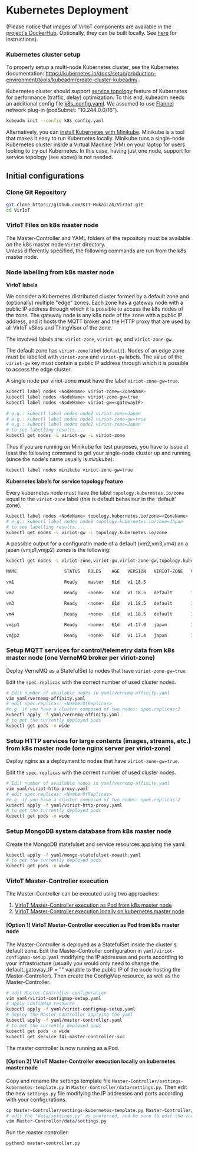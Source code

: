 # Kubernetes Deployment  

(Please notice that images of VirIoT components are available in the [project's DockerHub](https://hub.docker.com/u/fed4iot). 
Optionally, they can be built locally. See [here](Optional%20docker%20build.md) for instructions).


### Kubernetes cluster setup  

To properly setup a multi-node Kubernetes cluster, see the Kubernetes documentation: <https://kubernetes.io/docs/setup/production-environment/tools/kubeadm/create-cluster-kubeadm/>.  

Kubernetes cluster should support [service topology](https://kubernetes.io/docs/concepts/services-networking/service-topology/) feature of Kubernetes for performance (traffic, delay) optimization. To this end, kubeadm needs an additional config file [k8s_config.yaml](../yaml/k8s_config.yaml). We assumed to use [Flannel](https://github.com/coreos/flannel#flannel) network plug-in (podSubnet: "10.244.0.0/16").

```bash  
kubeadm init --config k8s_config.yaml 
```  

Alternatively, you can [install Kubernetes with Minikube](https://kubernetes.io/docs/setup/learning-environment/minikube/). Minikube is a tool that makes it easy to run Kubernetes locally. Minikube runs a single-node Kubernetes cluster inside a Virtual Machine (VM) on your laptop for users looking to try out Kubernetes. In this case, having just one node, support for service topology (see above) is not needed.


## Initial configurations
### Clone Git Repository

```bash  
git clone https://github.com/KIT-MukaiLab/VirIoT.git
cd VirIoT  
```

### VirIoT Files on k8s master node  

The Master-Controller and YAML folders of the repository must be available on the k8s master node `VirIoT` directory.  
Unless differently specified, the following commands are run from the k8s master node.  

### Node labelling from k8s master node  

**VirIoT labels**

We consider a Kubernetes distributed cluster formed by a default zone and (optionally) multiple "edge" zones. 
Each zone has a gateway node with a public IP address through which it is possible to access the k8s nodes of the zone. The gateway node is any k8s node of the zone with a public IP address, and it hosts the MQTT broker and the HTTP proxy that are used by all VirIoT vSilos and ThingVisor of the zone.

The involved labels are: `viriot-zone`, `viriot-gw`, and `viriot-zone-gw`.

The default zone has `viriot-zone` label (`default`). Nodes of an edge zone must be labelled with `viriot-zone` and `viriot-gw` labels. The value of the `viriot-gw` key must contain a public IP address through which it is possible to access the edge cluster.

A single node per viriot-zone **must** have the label `viriot-zone-gw=true`.


```bash  
kubectl label nodes <NodeName> viriot-zone=<ZoneName>
kubectl label nodes <NodeName> viriot-zone-gw=true   
kubectl label nodes <NodeName> viriot-gw=<gatewayIP>  
 
# e.g.: kubectl label nodes node2 viriot-zone=Japan  
# e.g.: kubectl label nodes node2 viriot-zone-gw=true  
# e.g.: kubectl label nodes node2 viriot-zone=Japan 
# to see labelling results....  
kubectl get nodes -L viriot-gw -L viriot-zone  
```
 
Thus if you are running on Minikube for test purposes, you have to issue at least the following command to get your single-node cluster up and running (since the node's name usually is *minikube*):
```bash  
kubectl label nodes minikube viriot-zone-gw=true 
```
 

**Kubernetes labels for service topology feature**

Every kubernetes node must have the label `topology.kubernetes.io/zone` equal to the `viriot-zone` label (this is default behaviour in the 'default' zone). 

```bash 
kubectl label nodes <NodeName> topology.kubernetes.io/zone=<ZoneName>
# e.g.: kubectl label nodes node2 topology.kubernetes.io/zone=Japan
# to see labelling results....  
kubectl get nodes -L viriot-gw -L topology.kubernetes.io/zone  
```   

A possible output for a configuratin made of a default (vm2,vm3,vm4) an a japan (vmjp1,vmjp2) zones is the following:


```bash
kubectl get nodes -L viriot-zone,viriot-gw,viriot-zone-gw,topology.kubernetes.io/zone

NAME                  STATUS   ROLES    AGE   VERSION   VIRIOT-ZONE   VIRIOT-GW       VIRIOT-ZONE-GW   ZONE

vm1                   Ready    master   61d   v1.18.5                                                  

vm2                   Ready    <none>   61d   v1.18.5   default       13.80.153.4     true             default

vm3                   Ready    <none>   61d   v1.18.5   default       13.80.153.4                      default

vm4                   Ready    <none>   61d   v1.18.5   default       13.80.153.4                      default

vmjp1                 Ready    <none>   61d   v1.17.0   japan         13.78.102.196   true             japan

vmjp2                 Ready    <none>   61d   v1.17.4   japan         13.78.102.196                    japan

``` 

### Setup MQTT services for control/telemetry data from k8s master node (one VerneMQ broker per viriot-zone)

Deploy VerneMQ as a StatefulSet to nodes that have `viriot-zone-gw=true`.  
 
Edit the `spec.replicas` with the correct number of used cluster nodes.  


```bash  
# Edit number of available nodes in yaml/vernemq-affinity.yaml  
vim yaml/vernemq-affinity.yaml  
# edit spec.replicas: <NumberOfReplicas>  
#e.g. if you have a cluster composed of two nodes: spec.replicas:2  
kubectl apply -f yaml/vernemq-affinity.yaml  
# to get the currently deployed pods  
kubectl get pods -o wide  
```  

### Setup HTTP services for large contents (images, streams, etc.) from k8s master node (one nginx server per viriot-zone)

Deploy nginx as a deployment to nodes that have `viriot-zone-gw=true`.  
 
Edit the `spec.replicas` with the correct number of used cluster nodes.  


```bash  
# Edit number of available nodes in yaml/vernemq-affinity.yaml  
vim yaml/viriot-http-proxy.yaml  
# edit spec.replicas: <NumberOfReplicas>  
#e.g. if you have a cluster composed of two nodes: spec.replicas:2  
kubectl apply -f yaml/viriot-http-proxy.yaml  
# to get the currently deployed pods  
kubectl get pods -o wide  
```    


### Setup MongoDB system database from k8s master node  

Create the MongoDB statefulset and service resources applying the yaml:  

```bash  
kubectl apply -f yaml/mongo-statefulset-noauth.yaml  
# to get the currently deployed pods  
kubectl get pods -o wide  
```  
  

### VirIoT Master-Controller execution
The Master-Controller can be executed using two approaches:
1. [VirIoT Master-Controller execution as Pod from k8s master node](#option-1-viriot-master-controller-execution-as-pod-from-k8s-master-node)
2. [VirIoT Master-Controller execution locally on kubernetes master node](#option-2-viriot-master-controller-execution-locally-on-kubernetes-master-node)

#### [Option 1] VirIoT Master-Controller execution as Pod from k8s master node

The Master-Controller is deployed as a StatefulSet inside the cluster's default zone. 
Edit the Master-Controller configuration in `yaml/viriot-configmap-setup.yaml` modifying the IP addresses 
and ports according to your infrastructure (usually you would only need to change the 
default_gateway_IP = "" variable to the public IP of the node hosting the Master-Controller). 
Then create the ConfigMap resource, as well as the Master-Controller.

```bash    
# edit Master-Controller configuration
vim yaml/viriot-configmap-setup.yaml
# apply ConfigMap resource
kubectl apply -f yaml/viriot-configmap-setup.yaml 
# deploy the Master-Controller applying the yaml
kubectl apply -f yaml/master-controller.yaml  
# to get the currently deployed pods  
kubectl get pods -o wide  
kubectl get service f4i-master-controller-svc  
```  

The master controller is now running as a Pod.
  

#### [Option 2] VirIoT Master-Controller execution locally on kubernetes master node  
Copy and rename the settings template file `Master-Controller/settings-kubernetes-template.py` in `Master-Controller/data/settings.py`.
Then edit the new `settings.py` file modifying the IP addresses and ports according with your configurations.  
  
```bash    
cp Master-Controller/settings-kubernetes-template.py Master-Controller/data/settings.py  
# edit the "data/settings.py" as preferred, and be sure to edit the variable master_controller_in_container=False  
vim Master-Controller/data/settings.py
```  

Run the master controller:  

```bash  
python3 master-controller.py  
```  
    
